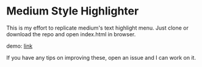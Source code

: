 # Medium Style Highlighter

This is my effort to replicate medium's text highlight menu. 
Just clone or download the repo and open index.html in browser.

demo: [link](https://gokulk94.github.io/mediumStyleHighlighter/)

If you have any tips on improving these, open an issue and I can work on it. 